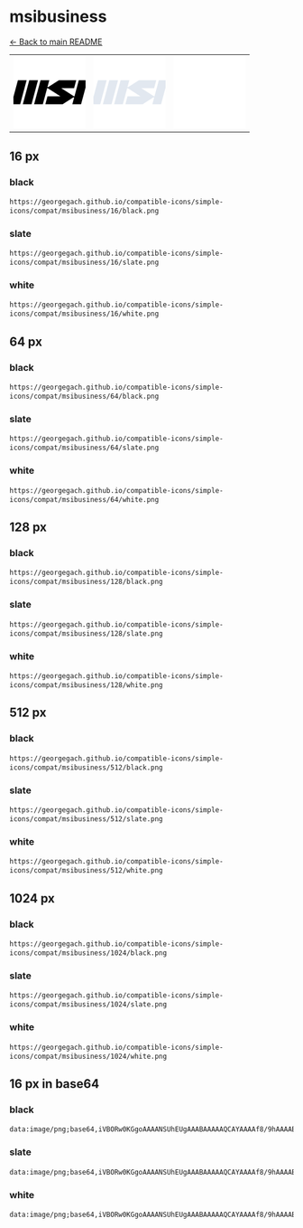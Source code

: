 # msibusiness

[← Back to main README](../../README.md)

<table><tr>
  <td><img src="./128/black.png" width="128" alt="msibusiness black icon" /></td>
  <td><img src="./128/slate.png" width="128" alt="msibusiness slate icon" /></td>
  <td><img src="./128/white.png" width="128" alt="msibusiness white icon" /></td>
</tr></table>

## 16 px

### black
```
https://georgegach.github.io/compatible-icons/simple-icons/compat/msibusiness/16/black.png
```

### slate
```
https://georgegach.github.io/compatible-icons/simple-icons/compat/msibusiness/16/slate.png
```

### white
```
https://georgegach.github.io/compatible-icons/simple-icons/compat/msibusiness/16/white.png
```

## 64 px

### black
```
https://georgegach.github.io/compatible-icons/simple-icons/compat/msibusiness/64/black.png
```

### slate
```
https://georgegach.github.io/compatible-icons/simple-icons/compat/msibusiness/64/slate.png
```

### white
```
https://georgegach.github.io/compatible-icons/simple-icons/compat/msibusiness/64/white.png
```

## 128 px

### black
```
https://georgegach.github.io/compatible-icons/simple-icons/compat/msibusiness/128/black.png
```

### slate
```
https://georgegach.github.io/compatible-icons/simple-icons/compat/msibusiness/128/slate.png
```

### white
```
https://georgegach.github.io/compatible-icons/simple-icons/compat/msibusiness/128/white.png
```

## 512 px

### black
```
https://georgegach.github.io/compatible-icons/simple-icons/compat/msibusiness/512/black.png
```

### slate
```
https://georgegach.github.io/compatible-icons/simple-icons/compat/msibusiness/512/slate.png
```

### white
```
https://georgegach.github.io/compatible-icons/simple-icons/compat/msibusiness/512/white.png
```

## 1024 px

### black
```
https://georgegach.github.io/compatible-icons/simple-icons/compat/msibusiness/1024/black.png
```

### slate
```
https://georgegach.github.io/compatible-icons/simple-icons/compat/msibusiness/1024/slate.png
```

### white
```
https://georgegach.github.io/compatible-icons/simple-icons/compat/msibusiness/1024/white.png
```

## 16 px in base64

### black
```
data:image/png;base64,iVBORw0KGgoAAAANSUhEUgAAABAAAAAQCAYAAAAf8/9hAAAABmJLR0QA/wD/AP+gvaeTAAAAz0lEQVQ4je3QoU6CARSG4Qf4Z3PAxh2waXAkNvECyDIpBk3OICMY3aw2uQkSwcCGNjUYaWwEDAac0+TEQVHnBMu5AypvO9s5397vsGJpUsiih2cMsI8LnOEVh9iNORV3TxiinqCKHXzhGAVsYBvruMIe3jGPgA8cIZ/GATK4RQ4zVLCGmwiZY4FLlNAM8xk8huopfnCNEd5QRB6N2PnGPc7xi24SSZ9RBR5QxhStqALpMJ2ghj90EozRxRb6YTQO/U28RMACJ2HYjp/dWbE8/1t7MbUi24r4AAAAAElFTkSuQmCC
```

### slate
```
data:image/png;base64,iVBORw0KGgoAAAANSUhEUgAAABAAAAAQCAYAAAAf8/9hAAAABmJLR0QA/wD/AP+gvaeTAAABK0lEQVQ4je3SMUrbARjG4d/7JaYuIRHETKWb4FAQBOsBMrdoQaF1Km4ubjmAW3oHQQoOdird7OKYrdDBUEpJiQ6G0DTNIkn9f6+HcCiIzxkeeHRv+jka1Sqz+GTrl8XXwDtYh1a2rLh61qjt9q8nL0XRQiEAJz8gvynYKlf+RTNhQ8GN7D2jRYllYF3p6uVgfAretGOIM0FY+i3HO5uFsP1WuBTmDFHHTIAXoIrxZ6eqaSdgQ9tTns9lsU+4JjEJEStIgyJJrCXE97RXkQYKffDMb+Q8ELKINk/4eAu72A3ji7KhRuoPyiYEmTqPYA3zV/CeedaxMA6JkmDk0CujoiROQsoe5JHQELlTkruInsLHNmOhvhR9kT1br5826ts4ugGdaTm//NcCD8Ud2UiSTjzbQfYAAAAASUVORK5CYII=
```

### white
```
data:image/png;base64,iVBORw0KGgoAAAANSUhEUgAAABAAAAAQCAYAAAAf8/9hAAAABmJLR0QA/wD/AP+gvaeTAAAA5UlEQVQ4je3RMSvFcRTG8c//utlu1y3vQDHIpPACzMRiYJKBDEZltfEmTAbDLdeGwWhTBncwkJiEWJB4LL9Zyuq7ndN5ns5zDv/8mSpJE/u4xhnmsIl13FZVtZBkqtRV0V3iHLN1TGICr1hCPwYxhkaSPczgHl/F4AGLaNUwjx4cog8vGEcvDtAowmALI1hFEy+SdJPcJllL8p6kk+QiyV2SgSStJCtl5i3JcZKNJB9J2vXi9FSiwAlG8YztEgVqZdNHTOMTu3VcoY1hnKJbegcYwk0xCJarquok2Sk3O/rdr/75kW/pam1/PytnIgAAAABJRU5ErkJggg==
```

